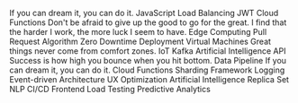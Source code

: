 If you can dream it, you can do it. JavaScript Load Balancing JWT Cloud Functions Don't be afraid to give up the good to go for the great. I find that the harder I work, the more luck I seem to have. Edge Computing
Pull Request Algorithm Zero Downtime Deployment Virtual Machines Great things never come from comfort zones. IoT Kafka Artificial Intelligence API Success is how high you bounce when you hit bottom. Data Pipeline If you can dream it, you can do it. Cloud Functions
Sharding Framework Logging Event-driven Architecture UX Optimization
Artificial Intelligence Replica Set NLP CI/CD Frontend Load Testing Predictive Analytics
